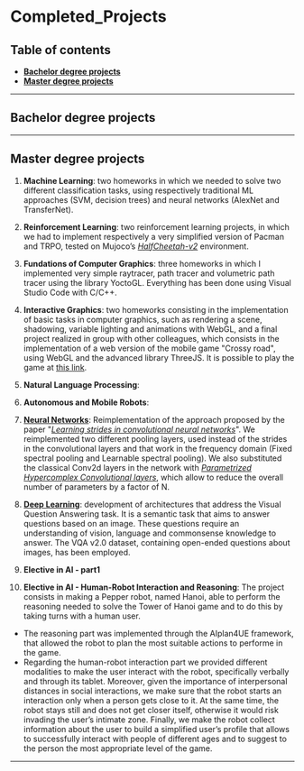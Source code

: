 # Completed_Projects

## Table of contents

* [**Bachelor degree projects**](https://github.com/Sofia-Santilli/Completed_Projects/tree/main/Bachelor's%20degree%20projects)
* [**Master degree projects**](https://github.com/Sofia-Santilli/Completed_Projects/tree/main/Master's%20degree%20projects)
***

## Bachelor degree projects

***

## Master degree projects

1. **Machine Learning**: two homeworks in which we needed to solve two different classification tasks, using respectively traditional ML approaches (SVM, decision trees) and neural networks (AlexNet and TransferNet).

2. **Reinforcement Learning**: two reinforcement learning projects, in which we had to implement respectively a very simplified version of Pacman and TRPO, tested on Mujoco’s [_HalfCheetah-v2_](https://gym.openai.com/envs/HalfCheetah-v2/) environment.

3. **Fundations of Computer Graphics**: three homeworks in which I implemented very simple raytracer, path tracer and volumetric path tracer using the library YoctoGL. Everything has been done using Visual Studio Code with C/C++.

4. **Interactive Graphics**: two homeworks consisting in the implementation of basic tasks in computer graphics, such as rendering a scene, 
shadowing, variable lighting and animations with WebGL, and a final project realized in group with other colleagues, which consists in the 
implementation of a web version of the mobile game "Crossy road", using WebGL and the advanced library ThreeJS. 
It is possible to play the game at [this link](https://lucpol98.github.io/university_projects/Master%20Degree/Interactive%20Graphics/Project/main.html).

5. **Natural Language Processing**: 

6. **Autonomous and Mobile Robots**: 

7. [**Neural Networks**](https://github.com/Sofia-Santilli/Completed_Projects/tree/main/Master%20degree%20projects/Neural%20Networks): Reimplementation of the approach proposed by the paper "[_Learning strides in convolutional neural networks_](https://arxiv.org/pdf/2202.01653.pdf)".
We reimplemented two different pooling layers, used instead of the strides in the convolutional layers and that work in the frequency domain (Fixed spectral pooling and Learnable spectral pooling).
We also substituted the classical Conv2d layers in the network with [_Parametrized Hypercomplex Convolutional layers_](https://arxiv.org/pdf/2110.04176.pdf), which allow to reduce the overall number of parameters by a factor of N.

8. [**Deep Learning**](https://github.com/Sofia-Santilli/Completed_Projects/tree/main/Master%20degree%20projects/Deep%20Learning): development of architectures that address the Visual Question Answering task. It is a semantic task that aims to answer questions based on an image.
These questions require an understanding of vision, language and commonsense knowledge to answer. The VQA v2.0 dataset, containing open-ended questions about images, has been employed.

9. **Elective in AI - part1**

10. **Elective in AI - Human-Robot Interaction and Reasoning**: The project consists in making a Pepper robot, named
Hanoi, able to perform the reasoning needed to solve the Tower of Hanoi game and to do this by taking
turns with a human user. 
* The reasoning part was implemented through the AIplan4UE framework, that allowed the robot to plan the most suitable actions to performe in the game.
* Regarding the human-robot interaction part we provided different modalities to make the user interact with the robot,
specifically verbally and through its tablet. Moreover, given the importance of interpersonal distances in
social interactions, we make sure that the robot starts an interaction only when a person gets close to it. 
At the same time, the robot stays still and does not get closer itself,
otherwise it would risk invading the user’s intimate zone. 
Finally, we make the robot collect information about the user to build a simplified user’s profile that allows 
to successfully interact with people of different ages and to suggest to the person the most appropriate level of the game.


***